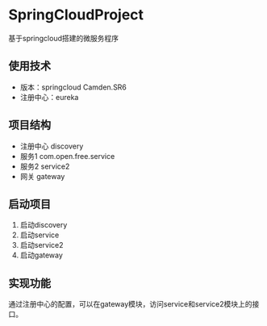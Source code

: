 # SpringCloudProject
基于springcloud搭建的微服务程序


## 使用技术
- 版本：springcloud Camden.SR6
- 注册中心：eureka


## 项目结构
- 注册中心 discovery
- 服务1 com.open.free.service
- 服务2 service2
- 网关 gateway

## 启动项目
1. 启动discovery
2. 启动service
3. 启动service2
4. 启动gateway

## 实现功能
通过注册中心的配置，可以在gateway模块，访问service和service2模块上的接口。
